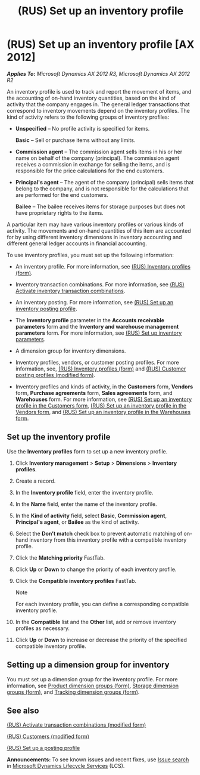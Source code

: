 ﻿---
title: (RUS) Set up an inventory profile
TOCTitle: (RUS) Set up an inventory profile
ms:assetid: 5e505fcb-0ddb-4364-9445-b7b5283b6cae
ms:mtpsurl: https://technet.microsoft.com/en-us/library/JJ733235(v=AX.60)
ms:contentKeyID: 49685198
ms.date: 04/18/2014
mtps_version: v=AX.60
---

# (RUS) Set up an inventory profile [AX 2012]


_**Applies To:** Microsoft Dynamics AX 2012 R3, Microsoft Dynamics AX 2012 R2_

An inventory profile is used to track and report the movement of items, and the accounting of on-hand inventory quantities, based on the kind of activity that the company engages in. The general ledger transactions that correspond to inventory movements depend on the inventory profiles. The kind of activity refers to the following groups of inventory profiles:

  - **Unspecified** – No profile activity is specified for items.
    
    **Basic** – Sell or purchase items without any limits.

  - **Commission agent** – The commission agent sells items in his or her name on behalf of the company (principal). The commission agent receives a commission in exchange for selling the items, and is responsible for the price calculations for the end customers.

  - **Principal's agent** – The agent of the company (principal) sells items that belong to the company, and is not responsible for the calculations that are performed for the end customers.
    
    **Bailee** – The bailee receives items for storage purposes but does not have proprietary rights to the items.

A particular item may have various inventory profiles or various kinds of activity. The movements and on-hand quantities of this item are accounted for by using different inventory dimensions in inventory accounting and different general ledger accounts in financial accounting.

To use inventory profiles, you must set up the following information:

  - An inventory profile. For more information, see [(RUS) Inventory profiles (form)](https://technet.microsoft.com/en-us/library/jj733188\(v=ax.60\)).

  - Inventory transaction combinations. For more information, see [(RUS) Activate inventory transaction combinations](rus-activate-inventory-transaction-combinations.md).

  - An inventory posting. For more information, see [(RUS) Set up an inventory posting profile](rus-set-up-an-inventory-posting-profile.md).

  - The **Inventory profile** parameter in the **Accounts receivable parameters** form and the **Inventory and warehouse management parameters** form. For more information, see [(RUS) Set up inventory parameters](rus-set-up-inventory-parameters.md).

  - A dimension group for inventory dimensions.

  - Inventory profiles, vendors, or customer posting profiles. For more information, see, [(RUS) Inventory profiles (form)](https://technet.microsoft.com/en-us/library/jj733188\(v=ax.60\)) and [(RUS) Customer posting profiles (modified form)](https://technet.microsoft.com/en-us/library/jj678641\(v=ax.60\)).

  - Inventory profiles and kinds of activity, in the **Customers** form, **Vendors** form, **Purchase agreements** form, **Sales agreements** form, and **Warehouses** form. For more information, see [(RUS) Set up an inventory profile in the Customers form](rus-set-up-an-inventory-profile-in-the-customers-form.md), [(RUS) Set up an inventory profile in the Vendors form](rus-set-up-an-inventory-profile-in-the-vendors-form.md), and [(RUS) Set up an inventory profile in the Warehouses form](rus-set-up-an-inventory-profile-in-the-warehouses-form.md).

## Set up the inventory profile

Use the **Inventory profiles** form to set up a new inventory profile.

1.  Click **Inventory management** \> **Setup** \> **Dimensions** \> **Inventory profiles**.

2.  Create a record.

3.  In the **Inventory profile** field, enter the inventory profile.

4.  In the **Name** field, enter the name of the inventory profile.

5.  In the **Kind of activity** field, select **Basic**, **Commission agent**, **Principal's agent**, or **Bailee** as the kind of activity.

6.  Select the **Don’t match** check box to prevent automatic matching of on-hand inventory from this inventory profile with a compatible inventory profile.

7.  Click the **Matching priority** FastTab.

8.  Click **Up** or **Down** to change the priority of each inventory profile.

9.  Click the **Compatible inventory profiles** FastTab.
    

    > [!NOTE]
    > <P>For each inventory profile, you can define a corresponding compatible inventory profile.</P>



10. In the **Compatible** list and the **Other** list, add or remove inventory profiles as necessary.

11. Click **Up** or **Down** to increase or decrease the priority of the specified compatible inventory profile.

## Setting up a dimension group for inventory

You must set up a dimension group for the inventory profile. For more information, see [Product dimension groups (form)](https://technet.microsoft.com/en-us/library/hh227672\(v=ax.60\)), [Storage dimension groups (form)](https://technet.microsoft.com/en-us/library/hh209317\(v=ax.60\)), and [Tracking dimension groups (form)](https://technet.microsoft.com/en-us/library/hh209465\(v=ax.60\)).

## See also

[(RUS) Activate transaction combinations (modified form)](https://technet.microsoft.com/en-us/library/jj733228\(v=ax.60\))

[(RUS) Customers (modified form)](https://technet.microsoft.com/en-us/library/jj853212\(v=ax.60\))

[(RUS) Set up a posting profile](rus-set-up-a-posting-profile.md)

  
**Announcements:** To see known issues and recent fixes, use [Issue search](http://go.microsoft.com/fwlink/?linkid=389258) in [Microsoft Dynamics Lifecycle Services](http://go.microsoft.com/fwlink/?linkid=306505) (LCS).

